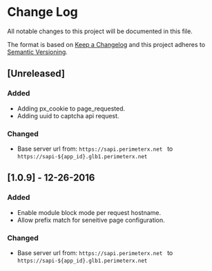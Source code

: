 # Change Log
All notable changes to this project will be documented in this file.

The format is based on [Keep a Changelog](http://keepachangelog.com/) 
and this project adheres to [Semantic Versioning](http://semver.org/).


## [Unreleased]
### Added

- Adding px_cookie to page_requested.
- Adding uuid to captcha api request.

### Changed
- Base server url from: `https://sapi.perimeterx.net ` to `https://sapi-${app_id}.glb1.perimeterx.net `

## [1.0.9] - 12-26-2016
### Added

- Enable module block mode per request hostname.
- Allow prefix match for seneitive page configuration.

### Changed
- Base server url from: `https://sapi.perimeterx.net ` to `https://sapi-${app_id}.glb1.perimeterx.net `
